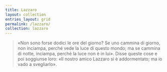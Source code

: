 ```yaml
---
title: Lazzaro
layout: collection
entries_layout: grid
permalink: /lazzaro/
collection: lazzaro
---
```


> «Non sono forse dodici le ore del giorno? Se uno cammina di giorno, non
inciampa, perché vede la luce di questo mondo; ma se cammina di notte, inciampa,
perché la luce non è in lui». Disse queste cose e poi soggiunse loro: «Il nostro
amico Lazzaro si è addormentato; ma io vado a svegliarlo».
